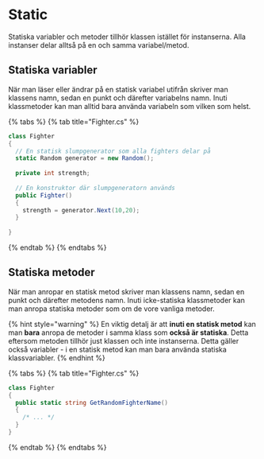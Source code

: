 # Static

Statiska variabler och metoder tillhör klassen istället för instanserna. Alla instanser delar alltså på en och samma variabel/metod.

## Statiska variabler

När man läser eller ändrar på en statisk variabel utifrån skriver man klassens namn, sedan en punkt och därefter variabelns namn. Inuti klassmetoder kan man alltid bara använda variabeln som vilken som helst.

{% tabs %}
{% tab title="Fighter.cs" %}
```csharp
class Fighter
{
  // En statisk slumpgenerator som alla fighters delar på
  static Random generator = new Random();
  
  private int strength;
  
  // En konstruktor där slumpgeneratorn används
  public Fighter()
  {
    strength = generator.Next(10,20);
  }
  
}
```
{% endtab %}
{% endtabs %}

## Statiska metoder

När man anropar en statisk metod skriver man klassens namn, sedan en punkt och därefter metodens namn. Inuti icke-statiska klassmetoder kan man anropa statiska metoder som om de vore vanliga metoder.

{% hint style="warning" %}
En viktig detalj är att **inuti en statisk metod** kan man **bara** anropa de metoder i samma klass som **också är statiska**. Detta eftersom metoden tillhör just klassen och inte instanserna. Detta gäller också variabler - i en statisk metod kan man bara använda statiska klassvariabler.
{% endhint %}

{% tabs %}
{% tab title="Fighter.cs" %}
```csharp
class Fighter
{
  public static string GetRandomFighterName()
  {
    /* ... */
  }
}
```
{% endtab %}
{% endtabs %}


